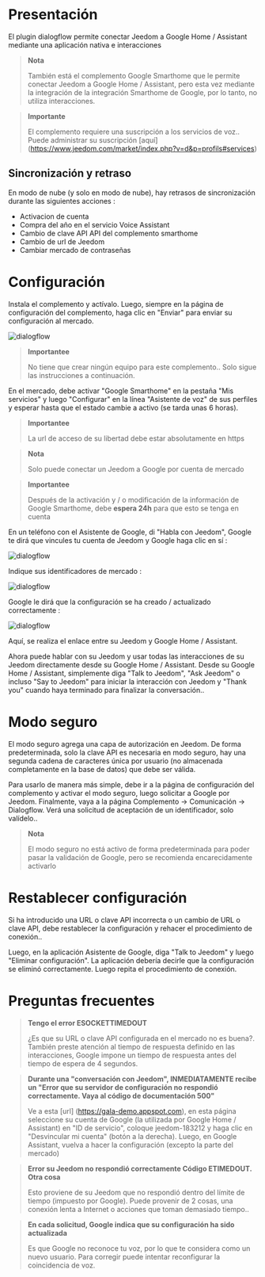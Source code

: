 # Presentación 

El plugin dialogflow permite conectar Jeedom a Google Home / Assistant mediante una aplicación nativa e interacciones

> **Nota**
>
> También está el complemento Google Smarthome que le permite conectar Jeedom a Google Home / Assistant, pero esta vez mediante la integración de la integración Smarthome de Google, por lo tanto, no utiliza interacciones.

> **Importante**
>
> El complemento requiere una suscripción a los servicios de voz.. Puede administrar su suscripción [aquí] (https://www.jeedom.com/market/index.php?v=d&p=profils#services)

## Sincronización y retraso

En modo de nube (y solo en modo de nube), hay retrasos de sincronización durante las siguientes acciones :

- Activacion de cuenta
- Compra del año en el servicio Voice Assistant
- Cambio de clave API API del complemento smarthome
- Cambio de url de Jeedom
- Cambiar mercado de contraseñas

# Configuración

Instala el complemento y actívalo. Luego, siempre en la página de configuración del complemento, haga clic en "Enviar" para enviar su configuración al mercado.

![dialogflow](./images/dialogflow1.png)

> **Importantee**
>
> No tiene que crear ningún equipo para este complemento.. Solo sigue las instrucciones a continuación.

En el mercado, debe activar "Google Smarthome" en la pestaña "Mis servicios" y luego "Configurar" en la línea "Asistente de voz" de sus perfiles y esperar hasta que el estado cambie a activo (se tarda unas 6 horas).

> **Importantee**
>
> La url de acceso de su libertad debe estar absolutamente en https

> **Nota**
>
> Solo puede conectar un Jeedom a Google por cuenta de mercado

> **Importantee**
>
> Después de la activación y / o modificación de la información de Google Smarthome, debe **espera 24h** para que esto se tenga en cuenta

En un teléfono con el Asistente de Google, di "Habla con Jeedom", Google te dirá que vincules tu cuenta de Jeedom y Google haga clic en sí : 

![dialogflow](./images/dialogflow2.png)

Indique sus identificadores de mercado : 

![dialogflow](./images/dialogflow3.png)

Google le dirá que la configuración se ha creado / actualizado correctamente : 

![dialogflow](./images/dialogflow4.png)

Aquí, se realiza el enlace entre su Jeedom y Google Home / Assistant.

Ahora puede hablar con su Jeedom y usar todas las interacciones de su Jeedom directamente desde su Google Home / Assistant.
Desde su Google Home / Assistant, simplemente diga "Talk to Jeedom", "Ask Jeedom" o incluso "Say to Jeedom" para iniciar la interacción con Jeedom y "Thank you" cuando haya terminado para finalizar la conversación..

# Modo seguro

El modo seguro agrega una capa de autorización en Jeedom. De forma predeterminada, solo la clave API es necesaria en modo seguro, hay una segunda cadena de caracteres única por usuario (no almacenada completamente en la base de datos) que debe ser válida.

Para usarlo de manera más simple, debe ir a la página de configuración del complemento y activar el modo seguro, luego solicitar a Google por Jeedom. Finalmente, vaya a la página Complemento -> Comunicación -> Dialogflow. Verá una solicitud de aceptación de un identificador, solo valídelo..

> **Nota**
>
> El modo seguro no está activo de forma predeterminada para poder pasar la validación de Google, pero se recomienda encarecidamente activarlo

# Restablecer configuración

Si ha introducido una URL o clave API incorrecta o un cambio de URL o clave API, debe restablecer la configuración y rehacer el procedimiento de conexión..

Luego, en la aplicación Asistente de Google, diga "Talk to Jeedom" y luego "Eliminar configuración". La aplicación debería decirle que la configuración se eliminó correctamente. Luego repita el procedimiento de conexión.

# Preguntas frecuentes

>**Tengo el error ESOCKETTIMEDOUT**
>
>¿Es que su URL o clave API configurada en el mercado no es buena?. También preste atención al tiempo de respuesta definido en las interacciones, Google impone un tiempo de respuesta antes del tiempo de espera de 4 segundos.

>**Durante una "conversación con Jeedom", INMEDIATAMENTE recibe un "Error que su servidor de configuración no respondió correctamente. Vaya al código de documentación 500"**
>
>Ve a esta [url] (https://gala-demo.appspot.com), en esta página seleccione su cuenta de Google (la utilizada por Google Home / Assistant) en "ID de servicio", coloque jeedom-183212 y haga clic en "Desvincular mi cuenta" (botón a la derecha). Luego, en Google Assistant, vuelva a hacer la configuración (excepto la parte del mercado)

>**Error su Jeedom no respondió correctamente Código ETIMEDOUT. Otra cosa**
>
>Esto proviene de su Jeedom que no respondió dentro del límite de tiempo (impuesto por Google). Puede provenir de 2 cosas, una conexión lenta a Internet o acciones que toman demasiado tiempo..

>**En cada solicitud, Google indica que su configuración ha sido actualizada**
>
>Es que Google no reconoce tu voz, por lo que te considera como un nuevo usuario. Para corregir puede intentar reconfigurar la coincidencia de voz.
